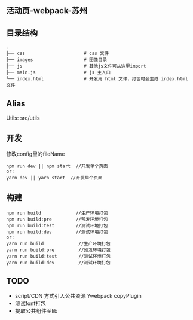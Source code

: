 ## 活动页-webpack-苏州

## 目录结构

```
.
├── css                      # css 文件
├── images                   # 图像目录
├── js                       # 其他js文件可从这里import
├── main.js                  # js 主入口
└── index.html               # 开发用 html 文件，打包时会生成 index.html 文件
```

## Alias 
      
Utils: src/utils
    

## 开发
修改config里的fileName


```shell 
npm run dev || npm start  //开发单个页面
or:
yarn dev || yarn start  //开发单个页面
```
## 构建

```shell
npm run build             //生产环境打包
npm run build:pre         //预发环境打包
npm run build:test        //测试环境打包
npm run build:dev         //测试环境打包
or:
yarn run build             //生产环境打包
yarn run build:pre         //预发环境打包
yarn run build:test        //测试环境打包
yarn run build:dev         //测试环境打包
```

## TODO

- script/CDN 方式引入公共资源 ?webpack copyPlugin
- 测试font打包
- 提取公共组件至lib
